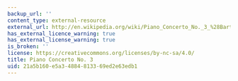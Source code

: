```yaml
---
backup_url: ''
content_type: external-resource
external_url: http://en.wikipedia.org/wiki/Piano_Concerto_No._3_%28Bart%C3%B3k%29
has_external_licence_warning: true
has_external_license_warning: true
is_broken: ''
license: https://creativecommons.org/licenses/by-nc-sa/4.0/
title: Piano Concerto No. 3
uid: 21a5b160-e5a3-4884-8133-69ed2e63edb1
---
```

